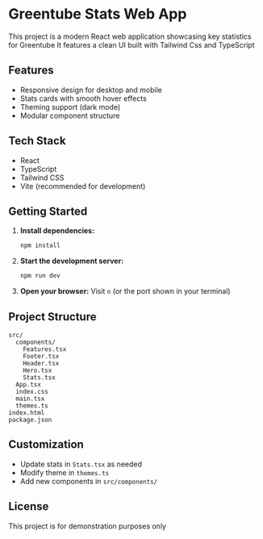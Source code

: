 # Greentube Stats Web App

This project is a modern React web application showcasing key statistics for Greentube 
It features a clean UI built with Tailwind Css and TypeScript

## Features
- Responsive design for desktop and mobile
- Stats cards with smooth hover effects
- Theming support (dark mode)
- Modular component structure

## Tech Stack
- React
- TypeScript
- Tailwind CSS
- Vite (recommended for development)

## Getting Started

1. **Install dependencies:**
   ```bash
   npm install
   ```
2. **Start the development server:**
   ```bash
   npm run dev
   ```
3. **Open your browser:**
   Visit `n` (or the port shown in your terminal)

## Project Structure
```
src/
  components/
    Features.tsx
    Footer.tsx
    Header.tsx
    Hero.tsx
    Stats.tsx
  App.tsx
  index.css
  main.tsx
  themes.ts
index.html
package.json
```

## Customization
- Update stats in `Stats.tsx` as needed
- Modify theme in `themes.ts`
- Add new components in `src/components/`

## License
This project is for demonstration purposes only
